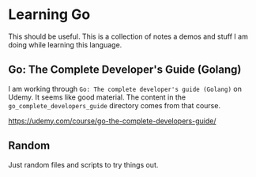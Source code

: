 # Learning Go

This should be useful. This is a collection of notes a demos and stuff I am doing while learning this language. 

## Go: The Complete Developer's Guide (Golang)

I am working through `Go: The complete developer's guide (Golang)` on Udemy. It seems like good material. The content in the `go_complete_developers_guide` directory comes from that course. 

https://udemy.com/course/go-the-complete-developers-guide/

## Random
Just random files and scripts to try things out. 